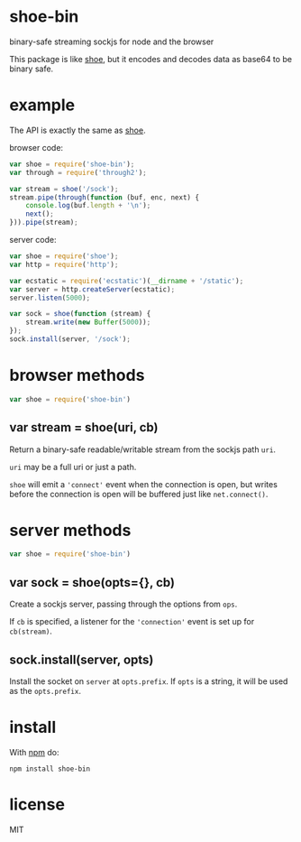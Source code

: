 # shoe-bin

binary-safe streaming sockjs for node and the browser

This package is like [shoe](https://npmjs.org/package/shoe), but it encodes and
decodes data as base64 to be binary safe.

# example

The API is exactly the same as [shoe](https://npmjs.org/package/shoe).

browser code:

``` js
var shoe = require('shoe-bin');
var through = require('through2');

var stream = shoe('/sock');
stream.pipe(through(function (buf, enc, next) {
    console.log(buf.length + '\n');
    next();
})).pipe(stream);
```

server code:

``` js
var shoe = require('shoe');
var http = require('http');

var ecstatic = require('ecstatic')(__dirname + '/static');
var server = http.createServer(ecstatic);
server.listen(5000);

var sock = shoe(function (stream) {
    stream.write(new Buffer(5000));
});
sock.install(server, '/sock');
```

# browser methods

``` js
var shoe = require('shoe-bin')
```

## var stream = shoe(uri, cb)

Return a binary-safe readable/writable stream from the sockjs path `uri`.

`uri` may be a full uri or just a path.

`shoe` will emit a `'connect'` event when the connection is open, but writes
before the connection is open will be buffered just like `net.connect()`.

# server methods

``` js
var shoe = require('shoe-bin')
```

## var sock = shoe(opts={}, cb)

Create a sockjs server, passing through the options from `ops`.

If `cb` is specified, a listener for the `'connection'` event is set up for
`cb(stream)`.

## sock.install(server, opts)

Install the socket on `server` at `opts.prefix`. If `opts` is a string, it will
be used as the `opts.prefix`.

# install

With [npm](https://npmjs.org) do:

```
npm install shoe-bin
```

# license

MIT
